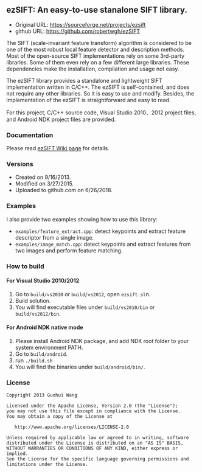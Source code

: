 ## ezSIFT: An easy-to-use stanalone SIFT library.
* Original URL: https://sourceforge.net/projects/ezsift
* github URL: https://github.com/robertwgh/ezSIFT

The SIFT (scale-invariant feature transform) algorithm is considered to be one of the most robust local feature detector and description methods. Most of the open-source SIFT implementations rely on some 3rd-party libraries. Some of them even rely on a few different large libraries. These dependencies make the installation, compilation and usage not easy.

The ezSIFT library provides a standalone and lightweight SIFT implementation written in C/C++. The ezSIFT is self-contained, and does not require any other libraries. So it is easy to use and modify. Besides, the implementation of the ezSIFT is straightforward and easy to read. 

For this project, C/C++ source code, Visual Studio 2010、2012 project files, and Android NDK project files are provided.

### Documentation
Please read [ezSIFT Wiki page](https://github.com/robertwgh/ezSIFT/wiki) for details.

### Versions
* Created on 9/16/2013.
* Modified on 3/27/2015.
* Uploaded to github.com on 6/26/2018.

### Examples
I also provide two examples showing how to use this library:

* `examples/feature_extract.cpp`: detect keypoints and extract feature descriptor from a single image.
* `examples/image_match.cpp`: detect keypoints and extract features from two images and perform feature matching. 

### How to build
#### For Visual Studio 2010/2012
1. Go to `build/vs2010` or `build/vs2012`, open `ezsift.sl`n. 
2. Build solution. 
3. You will find executable files under `build/vs2010/bin` or `build/vs2012/bin`.

#### For Android NDK native mode
1. Please install Android NDK package, and add NDK root folder to your system environment PATH. 
2. Go to `build/android`.
3. run `./build.sh`
4. You will find the binaries under `build/android/bin/`.

### License

    Copyright 2013 Guohui Wang

    Licensed under the Apache License, Version 2.0 (the "License");
    you may not use this file except in compliance with the License.
    You may obtain a copy of the License at

       http://www.apache.org/licenses/LICENSE-2.0

    Unless required by applicable law or agreed to in writing, software
    distributed under the License is distributed on an "AS IS" BASIS,
    WITHOUT WARRANTIES OR CONDITIONS OF ANY KIND, either express or implied.
    See the License for the specific language governing permissions and
    limitations under the License.
